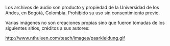 Los archivos de audio son producto y propiedad de la Universidad de los Andes, en Bogotá, Colombia. Prohibido su uso sin consentimiento previo.

Varias imágenes no son creaciones propias sino que fueron tomadas de los siguientes sitios, créditos a sus autores:

http://www.nthuleen.com/teach/images/paarkleidung.gif